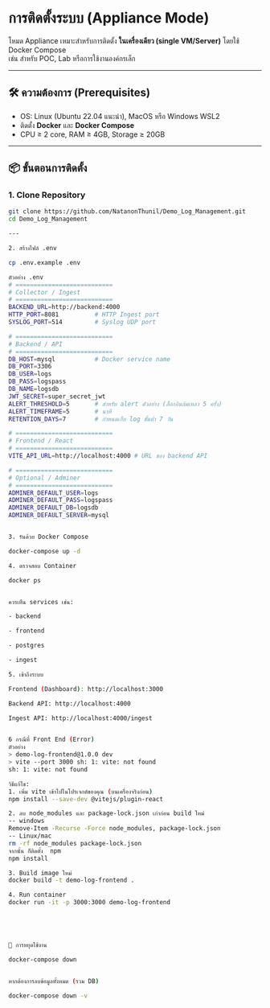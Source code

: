 # การติดตั้งระบบ (Appliance Mode)

โหมด Appliance เหมาะสำหรับการติดตั้ง **ในเครื่องเดียว (single VM/Server)** โดยใช้ Docker Compose  
เช่น สำหรับ POC, Lab หรือการใช้งานองค์กรเล็ก  

---

## 🛠 ความต้องการ (Prerequisites)
- OS: Linux (Ubuntu 22.04 แนะนำ), MacOS หรือ Windows WSL2
- ติดตั้ง **Docker** และ **Docker Compose**
- CPU ≥ 2 core, RAM ≥ 4GB, Storage ≥ 20GB

---

## 📦 ขั้นตอนการติดตั้ง

### 1. Clone Repository
```bash
git clone https://github.com/NatanonThunil/Demo_Log_Management.git
cd Demo_Log_Management

---

2. สร้างไฟล์ .env

cp .env.example .env

ตัวอย่าง .env
# ===========================
# Collector / Ingest
# ===========================
BACKEND_URL=http://backend:4000
HTTP_PORT=8081          # HTTP Ingest port
SYSLOG_PORT=514         # Syslog UDP port

# ===========================
# Backend / API
# ===========================
DB_HOST=mysql           # Docker service name
DB_PORT=3306
DB_USER=logs
DB_PASS=logspass
DB_NAME=logsdb
JWT_SECRET=super_secret_jwt
ALERT_THRESHOLD=5       # สำหรับ alert ตัวอย่าง (ล็อกอินล้มเหลว 5 ครั้ง)
ALERT_TIMEFRAME=5       # นาที
RETENTION_DAYS=7        # กำหนดเก็บ log ขั้นต่ำ 7 วัน

# ===========================
# Frontend / React
# ===========================
VITE_API_URL=http://localhost:4000 # URL ของ backend API

# ===========================
# Optional / Adminer
# ===========================
ADMINER_DEFAULT_USER=logs
ADMINER_DEFAULT_PASS=logspass
ADMINER_DEFAULT_DB=logsdb
ADMINER_DEFAULT_SERVER=mysql


3. รันด้วย Docker Compose

docker-compose up -d

4. ตรวจสอบ Container

docker ps


ควรเห็น services เช่น:

- backend

- frontend

- postgres

- ingest

5. เข้าถึงระบบ

Frontend (Dashboard): http://localhost:3000

Backend API: http://localhost:4000

Ingest API: http://localhost:4000/ingest


6 กรณีที่ Front End (Error)
ตัวอย่าง
> demo-log-frontend@1.0.0 dev 
> vite --port 3000 sh: 1: vite: not found 
sh: 1: vite: not found

วิธีแก้ไข:
1. เพิ่ม vite เข้าไปในโปรเจกต์ของคุณ (บนเครื่องจริงก่อน)
npm install --save-dev @vitejs/plugin-react

2. ลบ node_modules และ package-lock.json เก่าก่อน build ใหม่
-- windows
Remove-Item -Recurse -Force node_modules, package-lock.json
-- Linux/mac
rm -rf node_modules package-lock.json
จากนั้น ก็ติดตั้ง  npm
npm install

3. Build image ใหม่
docker build -t demo-log-frontend .

4. Run container
docker run -it -p 3000:3000 demo-log-frontend





🧹 การหยุดใช้งาน

docker-compose down


หากต้องการลบข้อมูลทั้งหมด (รวม DB)

docker-compose down -v



